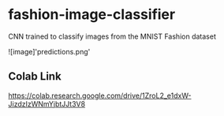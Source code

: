 # fashion-image-classifier
CNN trained to classify images from the MNIST Fashion dataset

![image]'predictions.png'

## Colab Link
https://colab.research.google.com/drive/1ZroL2_e1dxW-JizdzIzWNmYjbtJJt3V8
